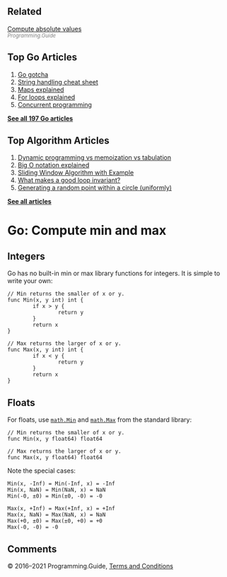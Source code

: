 ## Related

[Compute absolute values](absolute-value-int-float.html)  
<span style="color: grey; font-style: italic; font-size: smaller">Programming.Guide</span>

## Top Go Articles

1.  [Go gotcha](go-gotcha.html)
2.  [String handling cheat sheet](string-functions-reference-cheat-sheet.html)
3.  [Maps explained](maps-explained.html)
4.  [For loops explained](for-loop.html)
5.  [Concurrent programming](go-concurrency-tutorial.html)

[**See all 197 Go articles**](index.html)

## Top Algorithm Articles

1.  [Dynamic programming vs memoization vs tabulation](../dynamic-programming-vs-memoization-vs-tabulation.html)
2.  [Big O notation explained](../big-o-notation-explained.html)
3.  [Sliding Window Algorithm with Example](../sliding-window-example.html)
4.  [What makes a good loop invariant?](../what-makes-a-good-loop-invariant.html)
5.  [Generating a random point within a circle (uniformly)](../random-point-within-circle.html)

[**See all articles**](../index.html)

# Go: Compute min and max

## Integers

Go has no built-in min or max library functions for integers. It is simple to write your own:

    // Min returns the smaller of x or y.
    func Min(x, y int) int {
            if x > y {
                    return y
            }
            return x
    }

    // Max returns the larger of x or y.
    func Max(x, y int) int {
            if x < y {
                    return y
            }
            return x
    }

## Floats

For floats, use [`math.Min`](https://golang.org/pkg/math/#Min) and [`math.Max`](https://golang.org/pkg/math/#Max) from the standard library:

    // Min returns the smaller of x or y.
    func Min(x, y float64) float64

    // Max returns the larger of x or y.
    func Max(x, y float64) float64

Note the special cases:

    Min(x, -Inf) = Min(-Inf, x) = -Inf
    Min(x, NaN) = Min(NaN, x) = NaN
    Min(-0, ±0) = Min(±0, -0) = -0

    Max(x, +Inf) = Max(+Inf, x) = +Inf
    Max(x, NaN) = Max(NaN, x) = NaN
    Max(+0, ±0) = Max(±0, +0) = +0
    Max(-0, -0) = -0

## Comments



© 2016–2021 Programming.Guide, [Terms and Conditions](../terms-and-conditions.html)

